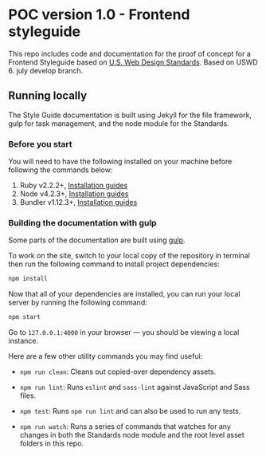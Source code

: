 # POC version 1.0 - Frontend styleguide

This repo includes code and documentation for the proof of concept for a Frontend Styleguide based on [U.S. Web Design Standards](https://standards.usa.gov/).
Based on USWD 6. july develop branch.

## Running locally

The Style Guide documentation is built using Jekyll for the file framework, gulp for task management, and the node module for the Standards.


### Before you start

You will need to have the following installed on your machine before following the commands below:

1. Ruby v2.2.2+, [Installation guides](https://www.ruby-lang.org/en/documentation/installation/)
1. Node v4.2.3+, [Installation guides](https://nodejs.org/en/download/)
1. Bundler v1.12.3+, [Installation guides](http://bundler.io/v1.13/guides/using_bundler_in_application.html#getting-started---installing-bundler-and-bundle-init)


### Building the documentation with gulp

Some parts of the documentation are built using [gulp](http://gulpjs.com/).

To work on the site, switch to your local copy of the repository in terminal then run the following command to install project dependencies:

```sh
npm install
```

Now that all of your dependencies are installed, you can run your local server by running the following command:

```sh
npm start
```

Go to `127.0.0.1:4000` in your browser — you should be viewing a local instance.

Here are a few other utility commands you may find useful:

- `npm run clean`: Cleans out copied-over dependency assets.

- `npm run lint`: Runs `eslint` and `sass-lint` against JavaScript and Sass files.

- `npm test`: Runs `npm run lint` and can also be used to run any tests.

- `npm run watch`: Runs a series of commands that watches for any changes in both the Standards node module and the root level asset folders in this repo.